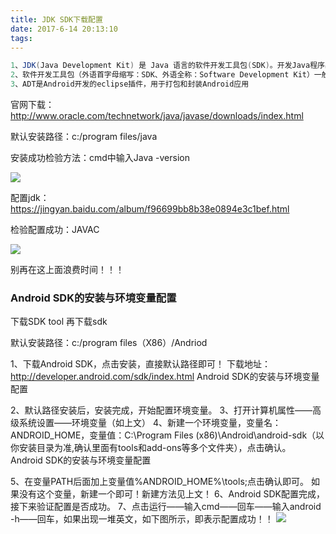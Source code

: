```yaml
---
title: JDK SDK下载配置
date: 2017-6-14 20:13:10
tags:
---
```


```java
1、JDK(Java Development Kit) 是 Java 语言的软件开发工具包(SDK)。开发Java程序必须要的工具包。
2、软件开发工具包（外语首字母缩写：SDK、外语全称：Software Development Kit）一般都是一些软件工程师为特定的软件包、软件框架、硬件平台、操作系统等建立应用软件时的开发工具的集合。这个封装了程序具体实现的细节；例如点击按钮这个事件的具体细节就封装在sdk中，开发者只需要调用相应的方法或接口就可以实现点击按钮的事件处理，具体调用操作系统的细节就有sdk去处理
3、ADT是Android开发的eclipse插件，用于打包和封装Android应用
```

官网下载：http://www.oracle.com/technetwork/java/javase/downloads/index.html

默认安装路径：c:/program files/java


安装成功检验方法：cmd中输入Java -version

<img src='http://d1.freep.cn/3tb_170614220506e13f585966.png'/>

配置jdk：https://jingyan.baidu.com/album/f96699bb8b38e0894e3c1bef.html

检验配置成功：JAVAC

<img src='http://d1.freep.cn/3tb_1706142205066v1q585966.png'/>

别再在这上面浪费时间！！！

<h3>Android SDK的安装与环境变量配置</h3>

下载SDK tool  再下载sdk

默认安装路径：c:/program files（X86）/Andriod



1、下载Android SDK，点击安装，直接默认路径即可！
下载地址：http://developer.android.com/sdk/index.html
Android <wbr>SDK的安装与环境变量配置

2、默认路径安装后，安装完成，开始配置环境变量。
3、打开计算机属性——高级系统设置——环境变量（如上文）
4、新建一个环境变量，变量名：ANDROID_HOME，变量值：C:\Program Files (x86)\Android\android-sdk（以你安装目录为准,确认里面有tools和add-ons等多个文件夹），点击确认。
Android <wbr>SDK的安装与环境变量配置

5、在变量PATH后面加上变量值%ANDROID_HOME%\tools;点击确认即可。 如果没有这个变量，新建一个即可！新建方法见上文！
6、Android SDK配置完成，接下来验证配置是否成功。
7、点击运行——输入cmd——回车——输入android -h——回车，如果出现一堆英文，如下图所示，即表示配置成功！！
<img src='http://d1.freep.cn/3tb_170617123536lmt6585966.png'/>
